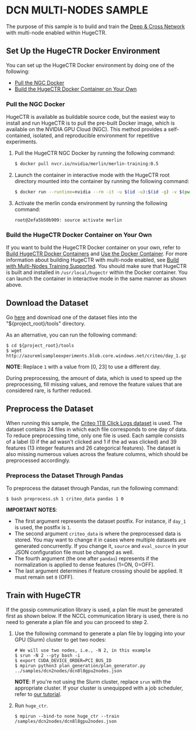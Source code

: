# DCN MULTI-NODES SAMPLE #
The purpose of this sample is to build and train the [Deep & Cross Network](https://arxiv.org/pdf/1708.05123.pdf) with multi-node enabled within HugeCTR.

## Set Up the HugeCTR Docker Environment ##
You can set up the HugeCTR Docker environment by doing one of the following:
- [Pull the NGC Docker](#pull-the-ngc-docker)
- [Build the HugeCTR Docker Container on Your Own](#build-the-hugectr-docker-container-on-your-own)

### Pull the NGC Docker ###
HugeCTR is available as buildable source code, but the easiest way to install and run HugeCTR is to pull the pre-built Docker image, which is available on the NVIDIA GPU Cloud (NGC). This method provides a self-contained, isolated, and reproducible environment for repetitive experiments.

1. Pull the HugeCTR NGC Docker by running the following command:
   ```bash
   $ docker pull nvcr.io/nvidia/merlin/merlin-training:0.5
   ```
2. Launch the container in interactive mode with the HugeCTR root directory mounted into the container by running the following command:
   ```bash
   $ docker run --runtime=nvidia --rm -it -u $(id -u):$(id -g) -v $(pwd):/hugectr -w /hugectr nvcr.io/nvidia/merlin/merlin-training:0.5
   ```  
3. Activate the merlin conda environment by running the following command:  
   ```shell.
   root@2efa5b50b909: source activate merlin
   ```  

### Build the HugeCTR Docker Container on Your Own ###
If you want to build the HugeCTR Docker container on your own, refer to [Build HugeCTR Docker Containers](../../tools/dockerfiles#build-container-for-model-training) and [Use the Docker Container](../docs/mainpage.md#use-docker-container). For more information about building HugeCTR with multi-node enabled, see [Build with Multi-Nodes Training Supported](../docs/mainpage.md#build-with-multi-nodes-training-supported). You should make sure that HugeCTR is built and installed in `/usr/local/hugectr` within the Docker container. You can launch the container in interactive mode in the same manner as shown above.

## Download the Dataset ##
Go [here](https://ailab.criteo.com/download-criteo-1tb-click-logs-dataset/) and download one of the dataset files into the "${project_root}/tools" directory. 

As an alternative, you can run the following command:
```
$ cd ${project_root}/tools
$ wget http://azuremlsampleexperiments.blob.core.windows.net/criteo/day_1.gz
```

**NOTE**: Replace `1` with a value from [0, 23] to use a different day.

During preprocessing, the amount of data, which is used to speed up the preprocessing, fill missing values, and remove the feature values that are considered rare, is further reduced.

## Preprocess the Dataset ##
When running this sample, the [Criteo 1TB Click Logs dataset](https://ailab.criteo.com/download-criteo-1tb-click-logs-dataset/) is used. The dataset contains 24 files in which each file corresponds to one day of data. To reduce preprocessing time, only one file is used. Each sample consists of a label (0 if the ad wasn't clicked and 1 if the ad was clicked) and 39 features (13 integer features and 26 categorical features). The dataset is also missing numerous values across the feature columns, which should be preprocessed accordingly.

### Preprocess the Dataset Through Pandas ####
To preprocess the dataset through Pandas, run the following command:
```shell
$ bash preprocess.sh 1 criteo_data pandas 1 0
```

**IMPORTANT NOTES**: 
- The first argument represents the dataset postfix. For instance, if `day_1` is used, the postfix is `1`.
- The second argument `criteo_data` is where the preprocessed data is stored. You may want to change it in cases where multiple datasets are generated concurrently. If you change it, `source` and `eval_source` in your JSON configuration file must be changed as well.
- The fourth argument (the one after `pandas`) represents if the normalization is applied to dense features (1=ON, 0=OFF).
- The last argument determines if feature crossing should be applied. It must remain set `0` (OFF).

## Train with HugeCTR ##
If the gossip communication library is used, a plan file must be generated first as shown below. If the NCCL communication library is used, there is no need to generate a plan file and you can proceed to step 2. 

1. Use the following command to generate a plan file by logging into your GPU (Slurm) cluster to get two nodes: 
   ```shell
   # We will use two nodes, i.e., -N 2, in this example
   $ srun -N 2 --pty bash -i
   $ export CUDA_DEVICE_ORDER=PCI_BUS_ID
   $ mpirun python3 plan_generation/plan_generator.py ../samples/dcn2nodes/dcn8l8gpu2nodes.json
   ```
   **NOTE**: If you're not using the Slurm cluster, replace `srun` with the appropriate cluster. If your cluster is unequipped 
   with a job scheduler, refer to [our tutorial](../tutorial/multinode-training/README.md/).

2. Run `huge_ctr`.
   ```shell
   $ mpirun --bind-to none huge_ctr --train /samples/dcn2nodes/dcn8l8gpu2nodes.json
   ```
